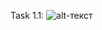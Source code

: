Task 1.1:
![alt-текст](https://replit.com/@MikhailenkoDima/java-0-MikhailenkoDima#Solution/task%201.1.png "Текст заголовка логотипа 1")